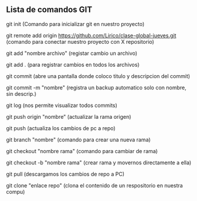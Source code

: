 
## Lista de comandos GIT

git init (Comando para inicializar git en nuestro proyecto)

git remote add origin https://github.com/Lirico/clase-global-jueves.git
(comando para conectar nuestro proyecto con X repositorio)

git add "nombre archivo" (registar cambio un archivo)

git add . (para registrar cambios en todos los archivos)

git commit (abre una pantalla donde coloco titulo y descripcion del commit)

git commit -m "nombre" (registra un backup automatico solo con nombre, sin descrip.)

git log (nos permite visualizar todos commits)

git push origin "nombre" (actualizar la rama origen)

git push (actualiza los cambios de pc a repo)

git branch "nombre" (comando para crear una nueva rama)

git checkout "nombre rama" (comando para cambiar de rama)

git checkout -b "nombre rama" (crear rama y movernos directamente a ella)

git pull (descargamos los cambios de repo a PC)

git clone "enlace repo" (clona el contenido de un respositorio en nuestra compu)